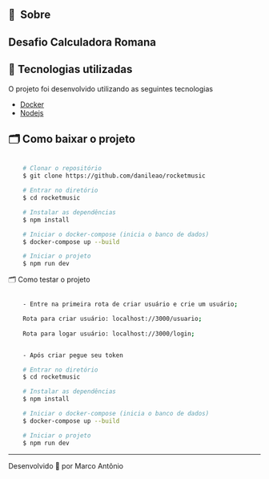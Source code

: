 

## 🔖&nbsp; Sobre

Desafio Calculadora Romana
---

## 🚀 Tecnologias utilizadas

O projeto foi desenvolvido utilizando as seguintes tecnologias

- [Docker](https://reactjs.org)
- [Nodejs](https://redux.org)


## 🗂 Como baixar o projeto

```bash

    # Clonar o repositório
    $ git clone https://github.com/danileao/rocketmusic

    # Entrar no diretório
    $ cd rocketmusic

    # Instalar as dependências
    $ npm install

    # Iniciar o docker-compose (inicia o banco de dados)
    $ docker-compose up --build 

    # Iniciar o projeto
    $ npm run dev
```

 🗂 Como testar o projeto

```bash

    - Entre na primeira rota de criar usuário e crie um usuário;

    Rota para criar usuário: localhost://3000/usuario;
    
    Rota para logar usuário: localhost://3000/login;


    - Após criar pegue seu token 

    # Entrar no diretório
    $ cd rocketmusic

    # Instalar as dependências
    $ npm install

    # Iniciar o docker-compose (inicia o banco de dados)
    $ docker-compose up --build 

    # Iniciar o projeto
    $ npm run dev
```

---

Desenvolvido 💜 por Marco Antônio
